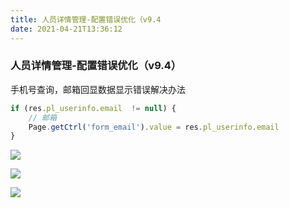 ```yaml
---
title: 人员详情管理-配置错误优化（v9.4
date: 2021-04-21T13:36:12
---
```


### 人员详情管理-配置错误优化（v9.4）

手机号查询，邮箱回显数据显示错误解决办法

```js
if (res.pl_userinfo.email  != null) {
    // 邮箱
    Page.getCtrl('form_email').value = res.pl_userinfo.email
}
```

![](http://apaas.wxchina.com:8881/wp-content/uploads/%E4%BA%BA%E5%91%98%E8%AF%A6%E6%83%85%E7%AE%A1%E7%90%86-%E9%85%8D%E7%BD%AE%E9%94%99%E8%AF%AF%E4%BC%98%E5%8C%961.png)

![](http://apaas.wxchina.com:8881/wp-content/uploads/%E4%BA%BA%E5%91%98%E8%AF%A6%E6%83%85%E7%AE%A1%E7%90%86-%E9%85%8D%E7%BD%AE%E9%94%99%E8%AF%AF%E4%BC%98%E5%8C%962.png)

![](http://apaas.wxchina.com:8881/wp-content/uploads/%E4%BA%BA%E5%91%98%E8%AF%A6%E6%83%85%E7%AE%A1%E7%90%86-%E9%85%8D%E7%BD%AE%E9%94%99%E8%AF%AF%E4%BC%98%E5%8C%963.png)